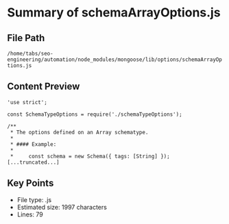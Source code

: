 # Summary of schemaArrayOptions.js
  
## File Path
`/home/tabs/seo-engineering/automation/node_modules/mongoose/lib/options/schemaArrayOptions.js`

## Content Preview
```
'use strict';

const SchemaTypeOptions = require('./schemaTypeOptions');

/**
 * The options defined on an Array schematype.
 *
 * #### Example:
 *
 *     const schema = new Schema({ tags: [String] });
[...truncated...]
```

## Key Points
- File type: .js
- Estimated size: 1997 characters
- Lines: 79
